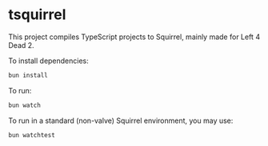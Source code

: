 # tsquirrel

This project compiles TypeScript projects to Squirrel, mainly made for Left 4 Dead 2.

To install dependencies:

```bash
bun install
```

To run:

```bash
bun watch
```

To run in a standard (non-valve) Squirrel environment, you may use:

```bash
bun watchtest
```
